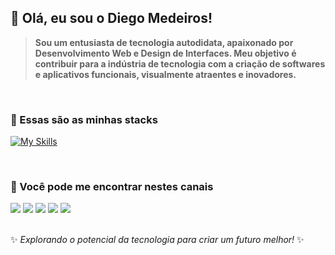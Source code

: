 ## 👋 Olá, eu sou o Diego Medeiros!

> **Sou um entusiasta de tecnologia autodidata, apaixonado por Desenvolvimento Web e Design de Interfaces. Meu objetivo é contribuir para a indústria de tecnologia com a criação de softwares e aplicativos funcionais, visualmente atraentes e inovadores.**

<!--
<a align=center href="https://github.com/dihcoder/github-readme-stats">
  <img align="center" src="https://github-readme-streak-stats.herokuapp.com/?user=dihcoder&theme=transparent&hide_border=true&locale=pt-br&border_radius=25" />
  
  <img align="center" src="https://github-readme-stats.vercel.app/api?username=dihcoder&theme=dark&show_icons=true&hide_border=true&card_width=700&count_private=true&locale=pt-br" />
  
</a> -->
<br/>

### :wrench: Essas são as minhas stacks
[![My Skills](https://skillicons.dev/icons?i=java,spring,angular,mysql,js,scss,html,css)](https://skillicons.dev)
<!-- [![My Skills](https://skillicons.dev/icons?i=java,python,spring,mysql,js,tailwind,scss,bootstrap,html,css)](https://skillicons.dev) -->

<br/>

### :postbox: Você pode me encontrar nestes canais
<div> 
  <a href="https://www.youtube.com/channel/UCTZ-0XWu05vMoDP-rpI8HTg" target="_blank"><img src="https://img.shields.io/badge/YouTube-FF0000?style=for-the-badge&logo=youtube&logoColor=white" target="_blank"></a>
  <a href="https://instagram.com/dihcoder" target="_blank"><img src="https://img.shields.io/badge/-Instagram-%23E4405F?style=for-the-badge&logo=instagram&logoColor=white" target="_blank"></a>
 <a href="https://discord.gg/vMeBwZXf" target="_blank"><img src="https://img.shields.io/badge/Discord-7289DA?style=for-the-badge&logo=discord&logoColor=white" target="_blank"></a> 
  <a href = "mailto:mdsidiego@gmail.com"><img src="https://img.shields.io/badge/-Gmail-%23333?style=for-the-badge&logo=gmail&logoColor=white" target="_blank"></a>
  <a href="https://www.linkedin.com/in/dihcoder" target="_blank"><img src="https://img.shields.io/badge/-LinkedIn-%230077B5?style=for-the-badge&logo=linkedin&logoColor=white" target="_blank"></a> 
  
</div>

<br/>

✨ _Explorando o potencial da tecnologia para criar um futuro melhor!_ ✨


<!--
**dihcoder/dihcoder** is a ✨ _special_ ✨ repository because its `README.md` (this file) appears on your GitHub profile.

- 🔭 I’m currently working on ...
- 🌱 I’m currently learning ...
- 👯 I’m looking to collaborate on ...
- 🤔 I’m looking for help with ...
- 💬 Ask me about ...
- 📫 How to reach me: ...
- 😄 Pronouns: ...
- ⚡ Fun fact: ...
-->
